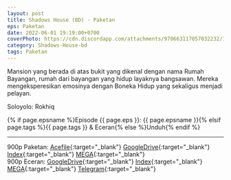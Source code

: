 ```yaml
---
layout: post
title: Shadows House (BD) - Paketan
eps: Paketan
date: 2022-06-01 19:19:00+0700
coverPhoto: https://cdn.discordapp.com/attachments/970663117057032232/1003664979641237574/mpv-shot0109.jpg
category: Shadows-House-bd
tags: Paketan
---
```


Mansion yang berada di atas bukit yang dikenal dengan nama Rumah Bayangan, rumah dari bayangan yang hidup layaknya bangsawan. Mereka mengeksperesikan emosinya dengan Boneka Hidup yang sekaligus menjadi pelayan.

Soloyolo: Rokhiq

{% if page.epsname %}Episode {{ page.eps }}: {{ page.epsname }}{% elsif page.tags %}{{ page.tags }} & Eceran{% else %}Unduh{% endif %}

---
900p Paketan: [Acefile](https://acefile.co/f/76075409/a-1-shadows-house-bdx265-900ptruehd-7z
){:target="_blank"} [GoogleDrive](https://drive.google.com/file/d/1AbcokWyhUnqtY8RP4R_-XvnCXzsA3uAq/view?usp=sharing){:target="_blank"} [Index](https://proyek.a-1ddl.workers.dev/1:/%5BA-1%5D%20Shadows%20House%20%5BBD%5D%5Bx265%20900p%5D%5BTrueHD%5D.7z){:target="_blank"} [MEGA](https://mega.nz/file/l3oAETxD#wE0fjBn8nenog_bPUPeBGWYq9mi0-wAMZpKHDDydG70){:target="_blank"}<br>
900p Eceran: [GoogleDrive](https://drive.google.com/drive/folders/1AUy1JuHPoP6wHaI72h5Xj93r8UokXWm4?usp=sharing){:target="_blank"} [Index](https://proyek.a-1ddl.workers.dev/0:/Musim%20Semi%202021/%5BBD%5D/%5BA-1%5D%20Shadows%20House%20%5BBD%5D%5Bx265%20900p%5D%5BTrueHD%5D/){:target="_blank"} [MEGA](https://mega.nz/folder/ouYllDKa#TTtyMoN77Gdt163CB9EcRQ){:target="_blank"} [Telegram](https://t.me/a1fansub/110){:target="_blank"}

